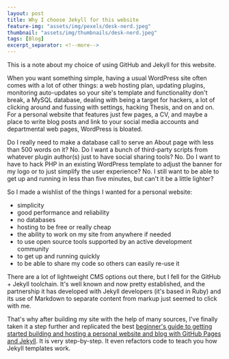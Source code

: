 ```yaml
---
layout: post
title: Why I choose Jekyll for this website
feature-img: "assets/img/pexels/desk-nerd.jpeg"
thumbnail: "assets/img/thumbnails/desk-nerd.jpeg"
tags: [Blog]
excerpt_separator: <!--more-->
---
```


This is a note about my choice of using GitHub and Jekyll for this website.

When you want something simple, having a usual WordPress site often comes with a lot of other things: a web hosting plan, updating plugins, monitoring auto-updates so your site's template and functionality don't break, a MySQL database, dealing with being a target for hackers, a lot of clicking around and fussing with settings, hacking Thesis, and on and on. For a personal website that features just few pages, a CV, and maybe a place to write blog posts and link to your social media accounts and departmental web pages, WordPress is bloated. 

Do I really need to make a database call to serve an About page with less than 500 words on it? No. Do I want a bunch of third-party scripts from whatever plugin author(s) just to have social sharing tools? No. Do I want to have to hack PHP in an existing WordPress template to adjust the banner for my logo or to just simplify the user experience? No. I still want to be able to get up and running in less than five minutes, but can't it be a little lighter?

So I made a wishlist of the things I wanted for a personal website:

* simplicity
* good performance and reliability
* no databases
* hosting to be free or really cheap
* the ability to work on my site from anywhere if needed
* to use open source tools supported by an active development community
* to get up and running quickly
* to be able to share my code so others can easily re-use it

There are a lot of lightweight CMS options out there, but I fell for the GitHub + Jekyll toolchain. It's well known and now pretty established, and the partnership it has developed with Jekyll developers (it's based in Ruby) and its use of Markdown to separate content from markup just seemed to click with me.

That's why after building my site with the help of many sources, I've finally taken it a step further and replicated the best <a href="/_includes/guide_github-pages.html" title="Creating and Hosting a Personal Site on GitHub">beginner's guide to getting started building and hosting a personal website and blog with GitHub Pages and Jekyll</a>. It is very step-by-step. It even refactors code to teach you how Jekyll templates work.
